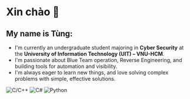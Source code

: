# Xin chào 👋
## My name is Tùng:
- I'm currently an undergraduate student majoring in **Cyber Security** at the **University of Information Technology (UIT) – VNU-HCM**.
- I'm passionate about Blue Team operation, Reverse Engineering, and building tools for automation and visibility.
- I'm always eager to learn new things, and love solving complex problems with simple, effective solutions.

![C/C++](https://img.shields.io/badge/-C/C++-azure?style=for-the-badge&logo=c&logoColor=black)
![C#](https://img.shields.io/badge/-C%23-000000?style=for-the-badge&logo=dotnet&logoColor=white)
![Python](https://img.shields.io/badge/Python-3776AB?style=for-the-badge&logo=python&logoColor=white)


